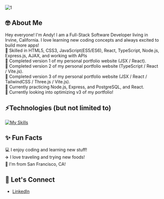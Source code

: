 ![1](https://user-images.githubusercontent.com/100327736/174872894-f7220dd1-7fa3-42b4-b183-94f9a50cf01b.jpeg)
## 🤓 About Me
Hey everyone! I'm Andy! I am a Full-Stack Software Developer living in Irvine, California. I love learning new coding concepts and always excited to build more apps!
<br> :deciduous_tree: Skilled in HTML5, CSS3, JavaScript(ES5/ES6), React, TypeScript, Node.js, Express.js, AJAX, and working with APIs
<br> :deciduous_tree: Completed version 1 of my personal portfolio website (JSX / React).
<br> :deciduous_tree: Completed version 2 of my personal portfolio website (TypeScript / React / Vite.js).
<br> :deciduous_tree: Completed version 3 of my personal portfolio website (JSX / React / TailwindCSS / Three.js / Vite.js).
<br> :seedling: Currently practicing Node.js, Express, and PostgreSQL, and React.
<br> :seedling: Currently looking into optimizing v3 of my portfolio!


## ⚡Technologies (but not limited to)
[![My Skills](https://skillicons.dev/icons?i=html,css,js,react,typescript,webpack,nodejs,express,postgres,py,mysql,vscode,figma,git,github)](https://skillicons.dev)

## ✨ Fun Facts
:computer: I enjoy coding and learning new stuff!<br>
:airplane: I love traveling and trying new foods!<br>
:round_pushpin: I'm from San Francisco, CA!

## 🤝 Let's Connect
<ul>
  <li><a href="https://www.linkedin.com/in/andy-chen907/">LinkedIn</a></li>
</ul>
